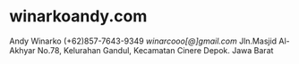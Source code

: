 # winarkoandy.com #

Andy Winarko
(+62)857-7643-9349
*winarcooo[@]gmail.com*
Jln.Masjid Al-Akhyar No.78, Kelurahan Gandul, Kecamatan Cinere
Depok. Jawa Barat